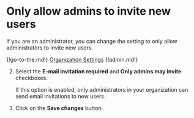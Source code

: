 # Only allow admins to invite new users
If you are an administrator, you can change the setting to only allow administrators
to invite new users.

{!go-to-the.md!} [Organization Settings](/#administration/organization-settings)
{!admin.md!}

2. Select the **E-mail invitation required** and **Only admins may invite**
checkboxes.

    If this option is enabled, only administrators in your organization can send
    email invitations to new users.

3. Click on the **Save changes** button.
